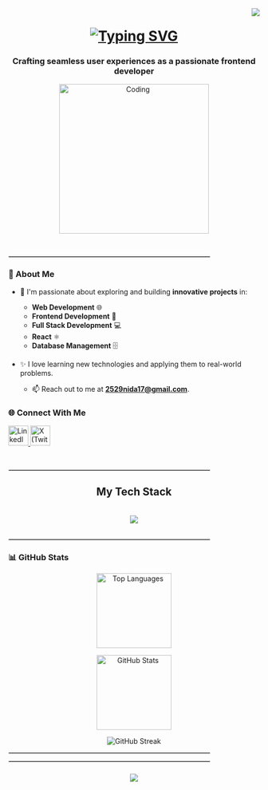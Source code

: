 <img align="right" src="https://visitor-badge.laobi.icu/badge?page_id=addy2354.visitor-badge&left_color=red&right_color=green&left_text=Hello%20Visitors" />
<h1 align="center">
  <a href="https://git.io/typing-svg"><img src="https://readme-typing-svg.demolab.com?font=Righteous&pause=1000&color=507FF7&center=true&vCenter=true&random=false&width=435&lines=Hi+there%2C+I'm+Nida+Fatima!+%F0%9F%91%8B;I+work+on+websites+and+web+apps!" alt="Typing SVG" /></a>
</h1>

<h3 align="center">Crafting seamless user experiences as a passionate frontend developer </h3>

<p align="center">
  <img alt="Coding" width="300" src="https://as1.ftcdn.net/v2/jpg/05/93/82/76/1000_F_593827677_uXCPMbS2ztblOlGRIqSklgjElMKFbNuD.jpg">
</p>

<br />

<hr style="border: 1px solid #ccc; width: 80%;" />

### 🌟 About Me

- 🚀 I'm passionate about exploring and building **innovative projects** in:
  - **Web Development** 🌐
  - **Frontend Development** 🎨
  - **Full Stack Development** 💻
  - **React** ⚛️
  - **Database Management** 🗄️
    
- ✨ I love learning new technologies and applying them to real-world problems.
  - 📫 Reach out to me at **[2529nida17@gmail.com](mailto:2529nida17@gmail.com)**.
### 🌐 Connect With Me

<p align="left">
  <a href="https://www.linkedin.com/in/nida-fatima-005649220?utm_source=share&utm_campaign=share_via&utm_content=profile&utm_medium=android_app" target="_blank" title="LinkedIn">
    <img src="https://raw.githubusercontent.com/rahuldkjain/github-profile-readme-generator/master/src/images/icons/Social/linked-in-alt.svg" alt="LinkedIn" height="40" width="40"/>
  </a>
  <a href="https://x.com/NidaFatimaaaa" target="_blank" title="X (Twitter)">
    <img src="https://raw.githubusercontent.com/rahuldkjain/github-profile-readme-generator/master/src/images/icons/Social/twitter-alt.svg" alt="X (Twitter)" height="40" width="40"/>
  </a>
</p>
<br />

<hr style="border: 1px solid #ccc; width: 80%;" />

<h2 align="center"> My Tech Stack </h2>
<br />
<div align="center">
  <a href="https://skillicons.dev">
    <img src="https://skillicons.dev/icons?i=html,css,bootstrap,js,tailwind,materialui,firebase,react,express,mongodb,vercel,vscode,java,c,github,mysql,nodejs,replit&perline=7" />
  </a>
</div>
<br />


<hr style="border: 1px solid #ccc; width: 80%;" />

### 📊 GitHub Stats

<p align="center">
  <img src="https://github-readme-stats.vercel.app/api/top-langs?username=29nidafatima&show_icons=true&locale=en&layout=compact&theme=dark" alt="Top Languages" height="150"/>
</p>

<p align="center">
  <img src="https://github-readme-stats.vercel.app/api?username=29nidafatima&show_icons=true&locale=en&theme=dark" alt="GitHub Stats" height="150"/>
</p>

<p align="center">
  <img src="https://github-readme-streak-stats.herokuapp.com/?user=29nidafatima&theme=dark&hide_border=true&date_format=M%20j%5B%2C%20Y%5D" alt="GitHub Streak" />
</p>

<hr style="border: 1px solid #ccc; width: 80%;" />

<hr style="border: 1px solid #ccc; width: 80%;" />

<h3 align="center">
  <img src="https://readme-typing-svg.demolab.com/?font=Righteous&size=25&center=true&width=500&height=70&duration=4000&lines=Thanks+for+visiting!%20👋;Shoot+me+a+message+on+LinkedIn!;I'm+always+down+to+learn+new+things!+:)">
</h3>
